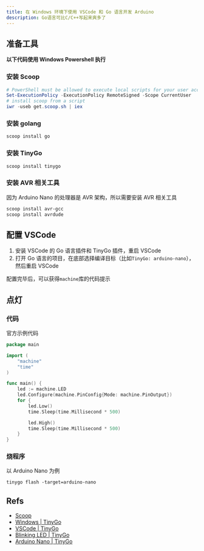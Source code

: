 ```yaml
---
title: 在 Windows 环境下使用 VSCode 和 Go 语言开发 Arduino
description: Go语言可比C/C++写起来爽多了
---
```


## 准备工具

**以下代码使用 Windows Powershell 执行**

### 安装 Scoop

```powershell
# PowerShell must be allowed to execute local scripts for your user account
Set-ExecutionPolicy -ExecutionPolicy RemoteSigned -Scope CurrentUser
# install scoop from a script
iwr -useb get.scoop.sh | iex
```

### 安装 golang

```powershell
scoop install go
```

### 安装 TinyGo

```powershell
scoop install tinygo
```

### 安装 AVR 相关工具

因为 Arduino Nano 的处理器是 AVR 架构，所以需要安装 AVR 相关工具

```powershell
scoop install avr-gcc
scoop install avrdude
```

## 配置 VSCode

1. 安装 VSCode 的 Go 语言插件和 TinyGo 插件，重启 VSCode
2. 打开 Go 语言的项目，在底部选择编译目标（比如`TinyGo: arduino-nano`），然后重启 VSCode

配置完毕后，可以获得`machine`库的代码提示

## 点灯

### 代码

官方示例代码

```go
package main

import (
	"machine"
	"time"
)

func main() {
	led := machine.LED
	led.Configure(machine.PinConfig{Mode: machine.PinOutput})
	for {
		led.Low()
		time.Sleep(time.Millisecond * 500)

		led.High()
		time.Sleep(time.Millisecond * 500)
	}
}
```

### 烧程序

以 Arduino Nano 为例

```
tinygo flash -target=arduino-nano
```

## Refs

- [Scoop](https://github.com/ScoopInstaller/Scoop)
- [Windows | TinyGo](https://tinygo.org/getting-started/install/windows/)
- [VSCode | TinyGo](https://tinygo.org/docs/guides/ide-integration/vscode/)
- [Blinking LED | TinyGo](https://tinygo.org/docs/tutorials/blinky/)
- [Arduino Nano | TinyGo](https://tinygo.org/docs/reference/microcontrollers/arduino-nano/)
